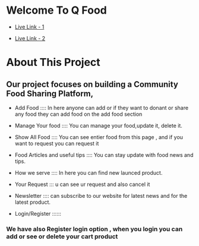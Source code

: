 # Welcome To Q Food



- [Live Link - 1](https://tenth-assignment-75a23.firebaseapp.com/) 

- [Live Link - 2](https://tenth-assignment-75a23.web.app/) 


# About This Project 

<h2>Our project focuses on building a Community Food Sharing Platform,</h2>

- Add Food :::: 
In here anyone can add or if they want to donant or share any food they can add food on the add food section

- Manage Your food ::::
You can manage your food,update it, delete it.


- Show All Food :::: 
You can see entier food from this page , and if you want to request you can request it


- Food Articles and useful tips ::::
You can stay update with food news and tips.

- How we serve ::::
In here you can find new launced product. 

- Your Request :::
u can see ur request and also cancel it 

- Newsletter ::::
can subscribe to our website for latest news and for the latest product.

- Login/Register ::::::
<h3> We have also Register login option , when you login you can add or see or delete your cart product </h3>